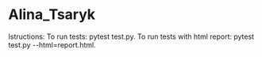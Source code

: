 # Alina_Tsaryk
Istructions:
To run tests: pytest test.py.
To run tests with html report: pytest test.py --html=report.html.
